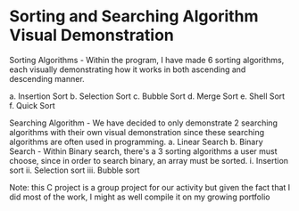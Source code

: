 # Sorting and Searching Algorithm Visual Demonstration

Sorting Algorithms - Within the program, I have made 6 sorting algorithms, each visually demonstrating how it works in both ascending and descending manner.

  a. Insertion Sort
  b. Selection Sort
  c. Bubble Sort
  d. Merge Sort
  e. Shell Sort
  f. Quick Sort

Searching Algorithm - We have decided to only demonstrate 2 searching algorithms with their own visual demonstration since these searching algorithms are often used in programming. 
  a. Linear Search
  b. Binary Search - Within Binary search, there's a 3 sorting algorithms a user must choose, since in order to search binary, an array must be sorted.
    i. Insertion sort
    ii. Selection sort
    iii. Bubble sort

Note: this C project is a group project for our activity but given the fact that I did most of the work, I might as well compile it on my growing portfolio

